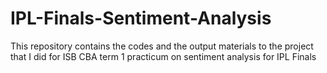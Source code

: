 # IPL-Finals-Sentiment-Analysis
This repository contains the codes and the output materials to the project that I did for ISB CBA term 1 practicum on sentiment analysis for IPL Finals
